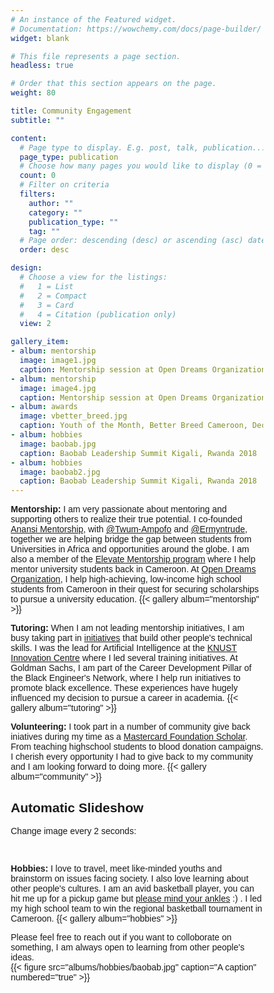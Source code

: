 ```yaml
---
# An instance of the Featured widget.
# Documentation: https://wowchemy.com/docs/page-builder/
widget: blank

# This file represents a page section.
headless: true

# Order that this section appears on the page.
weight: 80

title: Community Engagement
subtitle: ""

content:
  # Page type to display. E.g. post, talk, publication...
  page_type: publication
  # Choose how many pages you would like to display (0 = all pages)
  count: 0
  # Filter on criteria
  filters:
    author: ""
    category: ""
    publication_type: ""
    tag: ""
  # Page order: descending (desc) or ascending (asc) date.
  order: desc

design:
  # Choose a view for the listings:
  #   1 = List
  #   2 = Compact
  #   3 = Card
  #   4 = Citation (publication only)
  view: 2

gallery_item:
- album: mentorship
  image: image1.jpg
  caption: Mentorship session at Open Dreams Organization, Yaounde, Cameroon
- album: mentorship
  image: image4.jpg
  caption: Mentorship session at Open Dreams Organization, Yaounde, Cameroon
- album: awards
  image: vbetter_breed.jpg
  caption: Youth of the Month, Better Breed Cameroon, December 2020
- album: hobbies
  image: baobab.jpg
  caption: Baobab Leadership Summit Kigali, Rwanda 2018
- album: hobbies
  image: baobab2.jpg
  caption: Baobab Leadership Summit Kigali, Rwanda 2018
---
```

**Mentorship:** I am very passionate about mentoring and supporting others to realize their true potential. I co-founded [Anansi Mentorship](), with [@Twum-Ampofo](https://www.linkedin.com/in/kofiapeakorang/) and [@Ermyntrude](https://mcfscholars.asu.edu/scholars/phase-ii-scholars/ermyntrude-adjei), together we are helping bridge the gap between students from Universities in Africa and opportunities around the globe. I am also a member of the [Elevate Mentorship program](https://sites.google.com/miafrik.org/elevate/about-us/our-mentors) where I help mentor university students back in Cameroon. At [Open Dreams Organization](https://www.open-dreams.org/), I help high-achieving, low-income high school students from Cameroon in their quest for securing scholarships to pursue a university education.
{{< gallery album="mentorship" >}}

**Tutoring:** When I am not leading mentorship initiatives, I am busy taking part in [initiatives](https://www.linkedin.com/feed/update/urn:li:activity:6607347347779387392/) that build other people's technical skills. I was the lead for Artificial Intelligence at the [KNUST Innovation Centre]() where I led several training initiatives. At Goldman Sachs, I am part of the Career Development Pillar of the Black Engineer's Network, where I help run initiatives to promote black excellence.  These experiences have hugely influenced my decision to pursue a career in academia.
{{< gallery album="tutoring" >}}

**Volunteering:** I took part in a number of community give back iniatives during my time as a [Mastercard Foundation Scholar](https://mastercardfdn.org/all/scholars/). From teaching highschool students to blood donation campaigns. I cherish every opportunity I had to give back to my community and I am looking forward to doing more.
{{< gallery album="community" >}} 

<html>
<head>
<meta name="viewport" content="width=device-width, initial-scale=1">
<style>
* {box-sizing: border-box;}
body {font-family: Verdana, sans-serif;}
.mySlides {display: none;}
img {vertical-align: middle;}

/* Slideshow container */
.slideshow-container {
  max-width: 1000px;
  position: relative;
  margin: auto;
}

/* Caption text */
.text {
  color: #f2f2f2;
  font-size: 15px;
  padding: 8px 12px;
  position: absolute;
  bottom: 8px;
  width: 100%;
  text-align: center;
}

/* Number text (1/3 etc) */
.numbertext {
  color: #f2f2f2;
  font-size: 12px;
  padding: 8px 12px;
  position: absolute;
  top: 0;
}

/* The dots/bullets/indicators */
.dot {
  height: 15px;
  width: 15px;
  margin: 0 2px;
  background-color: #bbb;
  border-radius: 50%;
  display: inline-block;
  transition: background-color 0.6s ease;
}

.active {
  background-color: #717171;
}

/* Fading animation */
.fade {
  -webkit-animation-name: fade;
  -webkit-animation-duration: 1.5s;
  animation-name: fade;
  animation-duration: 1.5s;
}

@-webkit-keyframes fade {
  from {opacity: .4} 
  to {opacity: 1}
}

@keyframes fade {
  from {opacity: .4} 
  to {opacity: 1}
}

/* On smaller screens, decrease text size */
@media only screen and (max-width: 300px) {
  .text {font-size: 11px}
}
</style>
</head>
<body>

<h2>Automatic Slideshow</h2>
<p>Change image every 2 seconds:</p>

<div class="slideshow-container">

<div class="mySlides fade">
  <div class="numbertext">1 / 3</div>
  <img src="https://www.google.com/url?sa=i&url=https%3A%2F%2Fwww.facebook.com%2Fomgvoice%2Fphotos%2Fladies-and-gentlemen-meet-mr-hermann-kumbong-the-class-of-2020-overall-best-stud%2F3599974533388005%2F&psig=AOvVaw3DTha6UQ2ff_9Z7oOKs_da&ust=1637953107881000&source=images&cd=vfe&ved=0CAsQjRxqFwoTCIic3vqYtPQCFQAAAAAdAAAAABAD" style="width:100%">
  <div class="text">Caption Text</div>
</div>

<div class="mySlides fade">
  <div class="numbertext">2 / 3</div>
  <img src="img_snow_wide.jpg" style="width:100%">
  <div class="text">Caption Two</div>
</div>

<div class="mySlides fade">
  <div class="numbertext">3 / 3</div>
  <img src="img_mountains_wide.jpg" style="width:100%">
  <div class="text">Caption Three</div>
</div>

</div>
<br>

<div style="text-align:center">
  <span class="dot"></span> 
  <span class="dot"></span> 
  <span class="dot"></span> 
</div>

<script>
var slideIndex = 0;
showSlides();

function showSlides() {
  var i;
  var slides = document.getElementsByClassName("mySlides");
  var dots = document.getElementsByClassName("dot");
  for (i = 0; i < slides.length; i++) {
    slides[i].style.display = "none";  
  }
  slideIndex++;
  if (slideIndex > slides.length) {slideIndex = 1}    
  for (i = 0; i < dots.length; i++) {
    dots[i].className = dots[i].className.replace(" active", "");
  }
  slides[slideIndex-1].style.display = "block";  
  dots[slideIndex-1].className += " active";
  setTimeout(showSlides, 2000); // Change image every 2 seconds
}
</script>

</body>
</html> 

**Hobbies:** I love to travel, meet like-minded youths and brainstorm on issues facing society. I also love learning about other people's cultures. I am an avid basketball player, you can hit me up for a pickup game but [please mind your ankles](https://youtu.be/OlUe4uzSQD4?t=85) :) . I led my high school team to win the regional basketball tournament  in Cameroon. 
{{< gallery album="hobbies" >}} 

Please feel free to reach out if you want to colloborate on something, I am always open to learning from other people's ideas.  
{{< figure src="albums/hobbies/baobab.jpg" caption="A caption" numbered="true" >}}
